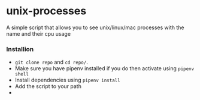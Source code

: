# unix-processes
A simple script that allows you to see unix/linux/mac processes with the name and their cpu usage

### Installion
- `git clone repo` and `cd repo/`.
- Make sure you have pipenv installed if you do then activate using `pipenv shell`
- Install dependencies using `pipenv install`
- Add the script to your path
- 